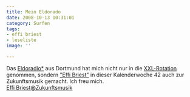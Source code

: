 ```yaml
---
title: Mein Eldorado
date: 2008-10-13 10:31:01
category: Surfen
tags:
- effi briest
- leseliste
image: ''

---
```


Das [Eldoradio\*](http://www.eldoradio.de/) aus Dortmund hat mich nicht nur in die [XXL-Rotation](http://www.misantropolis.de/2008/10/heavy-rotation/) genommen, sondern ["Effi Briest"](/musik/effi-briest) in dieser Kalenderwoche 42 auch zur Zukunftsmusik gemacht. Ich freu mich.  
[Effi Briest@Zukunftsmusik](http://www.eldoradio.de/liedgut/zukunftsmusik.php)

